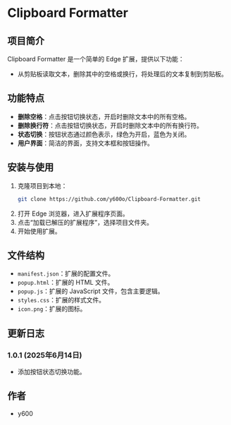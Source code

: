 # Clipboard Formatter

## 项目简介
Clipboard Formatter 是一个简单的 Edge 扩展，提供以下功能：
- 从剪贴板读取文本，删除其中的空格或换行，将处理后的文本复制到剪贴板。

## 功能特点
- **删除空格**：点击按钮切换状态，开启时删除文本中的所有空格。
- **删除换行符**：点击按钮切换状态，开启时删除文本中的所有换行符。
- **状态切换**：按钮状态通过颜色表示，绿色为开启，蓝色为关闭。
- **用户界面**：简洁的界面，支持文本框和按钮操作。

## 安装与使用
1. 克隆项目到本地：
   ```bash
   git clone https://github.com/y600o/Clipboard-Formatter.git
   ```
2. 打开 Edge 浏览器，进入扩展程序页面。
3. 点击“加载已解压的扩展程序”，选择项目文件夹。
4. 开始使用扩展。

## 文件结构
- `manifest.json`：扩展的配置文件。
- `popup.html`：扩展的 HTML 文件。
- `popup.js`：扩展的 JavaScript 文件，包含主要逻辑。
- `styles.css`：扩展的样式文件。
- `icon.png`：扩展的图标。

## 更新日志
### 1.0.1 (2025年6月14日)
- 添加按钮状态切换功能。

## 作者
- y600
